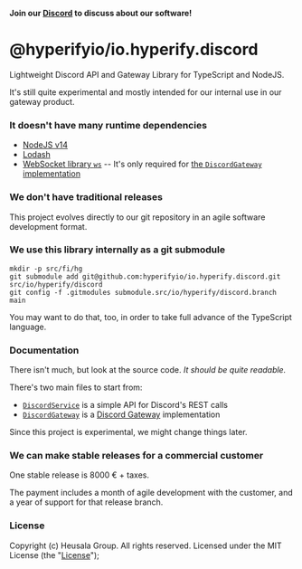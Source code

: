 **Join our [Discord](https://discord.gg/UBTrHxA78f) to discuss about our software!**

# @hyperifyio/io.hyperify.discord

Lightweight Discord API and Gateway Library for TypeScript and NodeJS.

It's still quite experimental and mostly intended for our internal use in our gateway product.

### It doesn't have many runtime dependencies

 * [NodeJS v14](https://nodejs.org)
 * [Lodash](https://lodash.com)
 * [WebSocket library `ws`](https://github.com/websockets/ws) -- It's only required for [the `DiscordGateway` implementation](https://github.com/hyperifyio/io.hyperify.discord/blob/main/src/DiscordGateway.ts)

### We don't have traditional releases

This project evolves directly to our git repository in an agile software development format.

### We use this library internally as a git submodule

```
mkdir -p src/fi/hg
git submodule add git@github.com:hyperifyio/io.hyperify.discord.git src/io/hyperify/discord
git config -f .gitmodules submodule.src/io/hyperify/discord.branch main
```

You may want to do that, too, in order to take full advance of the TypeScript language.

### Documentation

There isn't much, but look at the source code. *It should be quite readable.*

There's two main files to start from:

 * [`DiscordService`](https://github.com/hyperifyio/io.hyperify.discord/blob/main/src/DiscordService.ts) is a simple API for Discord's REST calls
 * [`DiscordGateway`](https://github.com/hyperifyio/io.hyperify.discord/blob/main/src/DiscordGateway.ts) is a [Discord Gateway](https://discord.com/developers/docs/topics/gateway) implementation

Since this project is experimental, we might change things later.

### We can make stable releases for a commercial customer

One stable release is 8000 € + taxes.

The payment includes a month of agile development with the customer, and a year of
support for that release branch.

### License

Copyright (c) Heusala Group. All rights reserved. Licensed under the MIT License (the "[License](LICENSE)");
